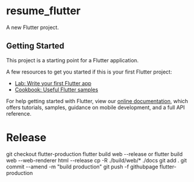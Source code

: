 # resume_flutter

A new Flutter project.

## Getting Started

This project is a starting point for a Flutter application.

A few resources to get you started if this is your first Flutter project:

- [Lab: Write your first Flutter app](https://flutter.dev/docs/get-started/codelab)
- [Cookbook: Useful Flutter samples](https://flutter.dev/docs/cookbook)

For help getting started with Flutter, view our
[online documentation](https://flutter.dev/docs), which offers tutorials,
samples, guidance on mobile development, and a full API reference.

# Release
git checkout flutter-production
flutter build web --release or flutter build web --web-renderer html --release
cp -R ./build/web/* ./docs
git add .
git commit --amend -m "build production"
git push -f githubpage flutter-production
